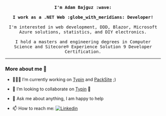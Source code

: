 
<p align="center">
  <samp>
    <b>I'm Adam Bajguz :wave:</b>
    <br><br>
    <b>I work as a .NET Web :globe_with_meridians: Developer!</b>
    <br><br>
    I'm interested in web development, DDD, Blazor, Microsoft Azure solutions, statistics, and DIY electronics.
    <br><br>
    I hold a masters and engineering degrees in Computer Science and Sitecore® Experience Solution 9 Developer Certification.
  </samp>
</p>


<hr>

### More about me :eyes:
<!--
**adambajguz/adambajguz** is a ✨ _special_ ✨ repository because its `README.md` (this file) appears on your GitHub profile.

Here are some ideas to get you started:

- 🔭 I’m currently working on ...
- 🌱 I’m currently learning ...
- 👯 I’m looking to collaborate on ...
- 🤔 I’m looking for help with ...
- 💬 Ask me about ...
- 📫 How to reach me: ...
- 😄 Pronouns: ...
- ⚡ Fun fact: ...
-->

<!-- Any image aligned to the right. Beware the width -->
<!--<img width="50%" align="right" alt="Github" src="https://raw.githubusercontent.com/onimur/.github/master/.resources/git-header.svg" />-->

- 👨🏽‍💻 I’m currently working on [Typin](https://github.com/adambajguz/Typin) and [PackSite](https://github.com/PackSite) ;)

- 👯 I’m looking to collaborate on [Typin](https://github.com/adambajguz/Typin) 🤝

- 💬 Ask me about anything, I am happy to help

- 📫 How to reach me: [![Linkedin](https://img.shields.io/badge/-LinkedIn-222222?style=flat-square&logo=Linkedin&logoColor=white&link=https://www.linkedin.com/in/adam-bajguz/)](https://www.linkedin.com/in/adam-bajguz/)
